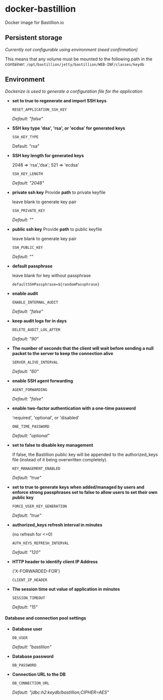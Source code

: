 # docker-bastillion
Docker image for Bastillion.io

## Persistent storage
_Currently not configurable using environment (need confirmation)_

This means that any volume must be mounted to the following path in the container: `/opt/bastillion/jetty/bastillion/WEB-INF/classes/keydb`

## Environment
_Dockerize is used to generate a configuration file for the application_

* **set to true to regenerate and import SSH keys**

   `RESET_APPLICATION_SSH_KEY` 

   _Default: "false"_


* **SSH key type 'dsa', 'rsa', or 'ecdsa' for generated keys**

   `SSH_KEY_TYPE` 

   Default: "rsa"


* **SSH key length for generated keys**

   2048 => 'rsa','dsa'; 521 => 'ecdsa'
   
   `SSH_KEY_LENGTH` 
   
   _Default: "2048"_

* **private ssh key**
   Provide **path** to private keyfile

   leave blank to generate key pair

   `SSH_PRIVATE_KEY` 

   _Default: ""_


* **public ssh key**
   Provide **path** to public keyfile

   leave blank to generate key pair

   `SSH_PUBLIC_KEY` 

   _Default: ""_

* **default passphrase** 

   leave blank for key without passphrase

   `defaultSSHPassphrase=${randomPassphrase}` 


* **enable audit**

   `ENABLE_INTERNAL_AUDIT`

   _Default: "false"_


* **keep audit logs for in days**

   `DELETE_AUDIT_LOG_AFTER`

   _Default:  "90"_

* **The number of seconds that the client will wait before sending a null packet to the server to keep the connection alive**

   `SERVER_ALIVE_INTERVAL` 

   _Default: "60"_


* **enable SSH agent forwarding**

   `AGENT_FORWARDING` 

   _Default: "false"_

* **enable two-factor authentication with a one-time password**

   'required', 'optional', or 'disabled'

   `ONE_TIME_PASSWORD` 

   _Default: "optional"_

* **set to false to disable key management**
   
   If false, the Bastillion public key will be appended to the authorized_keys file (instead of it being overwritten completely).
   
   `KEY_MANAGEMENT_ENABLED`
   
   _Default: "true"_

* **set to true to generate keys when added/managed by users and enforce strong passphrases set to false to allow users to set their own public key**

   `FORCE_USER_KEY_GENERATION` 

   _Default: "true"_

* **authorized_keys refresh interval in minutes**
   
   (no refresh for <=0)
   
   `AUTH_KEYS_REFRESH_INTERVAL` 
   
   _Default: "120"_


* **HTTP header to identify client IP Address**
  
  ('X-FORWARDED-FOR')
  
  `CLIENT_IP_HEADER` 

* **The session time out value of application in minutes**

   `SESSION_TIMEOUT`
   
   _Default: "15"_

#### Database and connection pool settings

* **Database user**

   `DB_USER` 
   
   _Default: "bastillion"_

* **Database password**

   `DB_PASSWORD`

* **Connection URL to the DB**

   `DB_CONNECTION_URL` 

   _Default: "jdbc:h2:keydb/bastillion;CIPHER=AES"_
